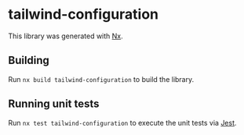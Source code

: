 # tailwind-configuration

This library was generated with [Nx](https://nx.dev).

## Building

Run `nx build tailwind-configuration` to build the library.

## Running unit tests

Run `nx test tailwind-configuration` to execute the unit tests via [Jest](https://jestjs.io).
